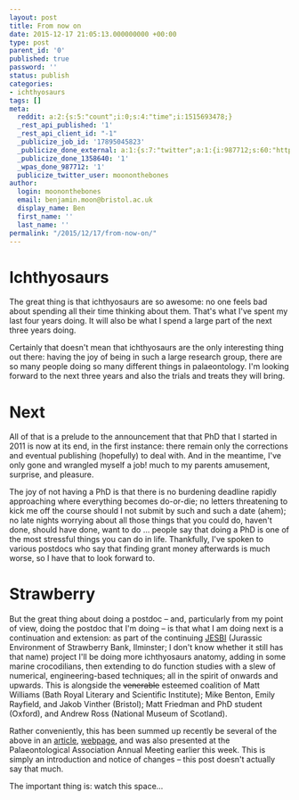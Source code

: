 ```yaml
---
layout: post
title: From now on
date: 2015-12-17 21:05:13.000000000 +00:00
type: post
parent_id: '0'
published: true
password: ''
status: publish
categories:
- ichthyosaurs
tags: []
meta:
  reddit: a:2:{s:5:"count";i:0;s:4:"time";i:1515693478;}
  _rest_api_published: '1'
  _rest_api_client_id: "-1"
  _publicize_job_id: '17895045823'
  _publicize_done_external: a:1:{s:7:"twitter";a:1:{i:987712;s:60:"https://twitter.com/moononthebones/status/677595432856322048";}}
  _publicize_done_1358640: '1'
  _wpas_done_987712: '1'
  publicize_twitter_user: moononthebones
author:
  login: moononthebones
  email: benjamin.moon@bristol.ac.uk
  display_name: Ben
  first_name: ''
  last_name: ''
permalink: "/2015/12/17/from-now-on/"
---
```

<h1>Ichthyosaurs</h1>
<p>The great thing is that ichthyosaurs are so awesome: no one feels bad about spending all their time thinking about them. That's what I've spent my last four years doing. It will also be what I spend a large part of the next three years doing.</p>
<p>Certainly that doesn't mean that ichthyosaurs are the only interesting thing out there: having the joy of being in such a large research group, there are so many people doing so many different things in palaeontology. I'm looking forward to the next three years and also the trials and treats they will bring.</p>
<h1>Next</h1>
<p>All of that is a prelude to the announcement that that PhD that I started in 2011 is now at its end, in the first instance: there remain only the corrections and eventual publishing (hopefully) to deal with. And in the meantime, I've only gone and wrangled myself a job! much to my parents amusement, surprise, and pleasure.</p>
<p>The joy of not having a PhD is that there is no burdening deadline rapidly approaching where everything becomes do-or-die; no letters threatening to kick me off the course should I not submit by such and such a date (ahem); no late nights worrying about all those things that you could do, haven't done, should have done, want to do … people say that doing a PhD is one of the most stressful things you can do in life. Thankfully, I've spoken to various postdocs who say that finding grant money afterwards is much worse, so I have that to look forward to.</p>
<h1>Strawberry</h1>
<p>But the great thing about doing a postdoc – and, particularly from my point of view, doing the postdoc that I'm doing – is that what I am doing next is a continuation and extension: as part of the continuing <a href="http://www.brlsi.org/museum-collections/jesbi" target="_blank">JESBI</a> (Jurassic Environment of Strawberry Bank, Ilminster; I don't know whether it still has that name) project I'll be doing more ichthyosaurs anatomy, adding in some marine crocodilians, then extending to do function studies with a slew of numerical, engineering-based techniques; all in the spirit of onwards and upwards. This is alongside the <del>venerable</del> esteemed coalition of Matt Williams (Bath Royal Literary and Scientific Institute); Mike Benton, Emily Rayfield, and Jakob Vinther (Bristol); Matt Friedman and PhD student (Oxford), and Andrew Ross (National Museum of Scotland).</p>
<p>Rather conveniently, this has been summed up recently be several of the above in an <a href="http://jgs.lyellcollection.org/content/early/2015/06/29/jgs2014-144" target="_blank">article</a>, <a href="https://www.leverhulme.ac.uk/awards-made/awards-focus/exceptional-early-jurassic-fossils-strawberry-bank-somerset" target="_blank">webpage</a>, and was also presented at the Palaeontological Association Annual Meeting earlier this week. This is simply an introduction and notice of changes – this post doesn't actually say that much.</p>
<p>The important thing is: watch this space…</p>
